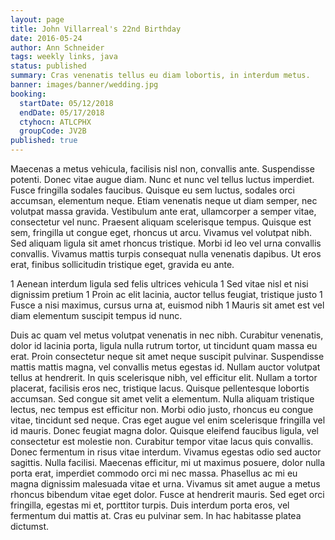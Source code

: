```yaml
---
layout: page
title: John Villarreal's 22nd Birthday
date: 2016-05-24
author: Ann Schneider
tags: weekly links, java
status: published
summary: Cras venenatis tellus eu diam lobortis, in interdum metus.
banner: images/banner/wedding.jpg
booking:
  startDate: 05/12/2018
  endDate: 05/17/2018
  ctyhocn: ATLCPHX
  groupCode: JV2B
published: true
---
```

Maecenas a metus vehicula, facilisis nisl non, convallis ante. Suspendisse potenti. Donec vitae augue diam. Nunc et nunc vel tellus luctus imperdiet. Fusce fringilla sodales faucibus. Quisque eu sem luctus, sodales orci accumsan, elementum neque. Etiam venenatis neque ut diam semper, nec volutpat massa gravida. Vestibulum ante erat, ullamcorper a semper vitae, consectetur vel nunc. Praesent aliquam scelerisque tempus. Quisque est sem, fringilla ut congue eget, rhoncus ut arcu. Vivamus vel volutpat nibh. Sed aliquam ligula sit amet rhoncus tristique. Morbi id leo vel urna convallis convallis. Vivamus mattis turpis consequat nulla venenatis dapibus. Ut eros erat, finibus sollicitudin tristique eget, gravida eu ante.

1 Aenean interdum ligula sed felis ultrices vehicula
1 Sed vitae nisl et nisi dignissim pretium
1 Proin ac elit lacinia, auctor tellus feugiat, tristique justo
1 Fusce a nisi maximus, cursus urna at, euismod nibh
1 Mauris sit amet est vel diam elementum suscipit tempus id nunc.

Duis ac quam vel metus volutpat venenatis in nec nibh. Curabitur venenatis, dolor id lacinia porta, ligula nulla rutrum tortor, ut tincidunt quam massa eu erat. Proin consectetur neque sit amet neque suscipit pulvinar. Suspendisse mattis mattis magna, vel convallis metus egestas id. Nullam auctor volutpat tellus at hendrerit. In quis scelerisque nibh, vel efficitur elit. Nullam a tortor placerat, facilisis eros nec, tristique lacus. Quisque pellentesque lobortis accumsan. Sed congue sit amet velit a elementum. Nulla aliquam tristique lectus, nec tempus est efficitur non. Morbi odio justo, rhoncus eu congue vitae, tincidunt sed neque. Cras eget augue vel enim scelerisque fringilla vel id mauris. Donec feugiat magna dolor. Quisque eleifend faucibus ligula, vel consectetur est molestie non. Curabitur tempor vitae lacus quis convallis.
Donec fermentum in risus vitae interdum. Vivamus egestas odio sed auctor sagittis. Nulla facilisi. Maecenas efficitur, mi ut maximus posuere, dolor nulla porta erat, imperdiet commodo orci mi nec massa. Phasellus ac mi eu magna dignissim malesuada vitae et urna. Vivamus sit amet augue a metus rhoncus bibendum vitae eget dolor. Fusce at hendrerit mauris. Sed eget orci fringilla, egestas mi et, porttitor turpis. Duis interdum porta eros, vel fermentum dui mattis at. Cras eu pulvinar sem. In hac habitasse platea dictumst.
